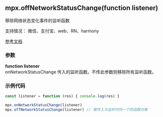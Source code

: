 ## mpx.offNetworkStatusChange(function listener)

移除网络状态变化事件的监听函数

支持情况： 微信、支付宝、web、RN、harmony

[参考文档](https://developers.weixin.qq.com/miniprogram/dev/api/device/network/wx.offNetworkStatusChange.html)

### 参数
**function listener**\
onNetworkStatusChange 传入的监听函数。不传此参数则移除所有监听函数。


### 示例代码

```js
const listener = function (res) { console.log(res) }

mpx.onNetworkStatusChange(listener)
mpx.offNetworkStatusChange(listener) // 需传入与监听时同一个的函数对象
```
